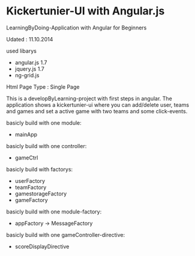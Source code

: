 Kickertunier-UI with Angular.js
====================

LearningByDoing-Application with Angular for Beginners

Udated : 11.10.2014

used libarys

- angular.js 1.7
- jquery.js 1.7
- ng-grid.js

Html Page Type : Single Page

This is a developByLearning-project with first steps in angular. The application shows
a kickertunier-ui where you can add/delete user, teams and games and set a active game with
two teams and some click-events.

basicly build with one module:
- mainApp

basicly build with one controller:
- gameCtrl

basicly build with factorys:
- userFactory
- teamFactory
- gamestorageFactory
- gameFactory

basicly build with one module-factory:
- appFactory -> MessageFactory

basicly build with one gameController-directive:
- scoreDisplayDirective


